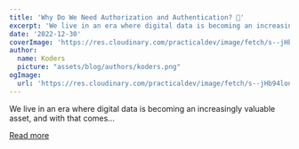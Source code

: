 ```yaml
---
title: 'Why Do We Need Authorization and Authentication? 🔑'
excerpt: 'We live in an era where digital data is becoming an increasingly valuable asset, and with that comes...'
date: '2022-12-30'
coverImage: 'https://res.cloudinary.com/practicaldev/image/fetch/s--jHb94lon--/c_imagga_scale,f_auto,fl_progressive,h_420,q_auto,w_1000/https://dev-to-uploads.s3.amazonaws.com/uploads/articles/6gkp7h2hjoet3jb440jk.PNG'
author:
  name: Koders
  picture: "assets/blog/authors/koders.png"
ogImage:
  url: 'https://res.cloudinary.com/practicaldev/image/fetch/s--jHb94lon--/c_imagga_scale,f_auto,fl_progressive,h_420,q_auto,w_1000/https://dev-to-uploads.s3.amazonaws.com/uploads/articles/6gkp7h2hjoet3jb440jk.PNG'
---
```


We live in an era where digital data is becoming an increasingly valuable asset, and with that comes...

[Read more](https://dev.to/mariamarsh/why-do-we-need-authorization-and-authentication-13d9)

